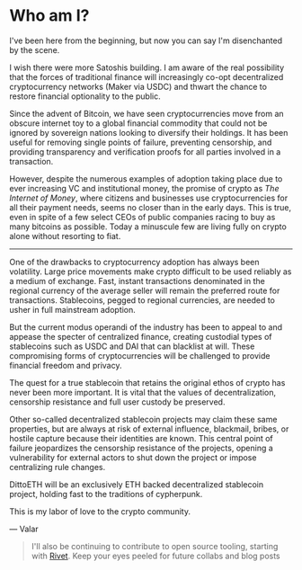 # Who am I?

I've been here from the beginning, but now you can say I'm disenchanted by the scene.

I wish there were more Satoshis building. I am aware of the real possibility that the forces of traditional finance will increasingly co-opt decentralized cryptocurrency networks (Maker via USDC) and thwart the chance to restore financial optionality to the public.

Since the advent of Bitcoin, we have seen cryptocurrencies move from an obscure internet toy to a global financial commodity that could not be ignored by sovereign nations looking to diversify their holdings. It has been useful for removing single points of failure, preventing censorship, and providing transparency and verification proofs for all parties involved in a transaction.

However, despite the numerous examples of adoption taking place due to ever increasing VC and institutional money, the promise of crypto as _The Internet of Money_, where citizens and businesses use cryptocurrencies for all their payment needs, seems no closer than in the early days. This is true, even in spite of a few select CEOs of public companies racing to buy as many bitcoins as possible. Today a minuscule few are living fully on crypto alone without resorting to fiat.

---

One of the drawbacks to cryptocurrency adoption has always been volatility. Large price movements make crypto difficult to be used reliably as a medium of exchange. Fast, instant transactions denominated in the regional currency of the average seller will remain the preferred route for transactions. Stablecoins, pegged to regional currencies, are needed to usher in full mainstream adoption.

But the current modus operandi of the industry has been to appeal to and appease the specter of centralized finance, creating custodial types of stablecoins such as USDC and DAI that can blacklist at will. These compromising forms of cryptocurrencies will be challenged to provide financial freedom and privacy.

The quest for a true stablecoin that retains the original ethos of crypto has never been more important. It is vital that the values of decentralization, censorship resistance and full user custody be preserved.

Other so-called decentralized stablecoin projects may claim these same properties, but are always at risk of external influence, blackmail, bribes, or hostile capture because their identities are known. This central point of failure jeopardizes the censorship resistance of the projects, opening a vulnerability for external actors to shut down the project or impose centralizing rule changes.

DittoETH will be an exclusively ETH backed decentralized stablecoin project, holding fast to the traditions of cypherpunk.

This is my labor of love to the crypto community.

― Valar

> I'll also be continuing to contribute to open source tooling, starting with [Rivet](https://github.com/paradigmxyz/rivet). Keep your eyes peeled for future collabs and blog posts
